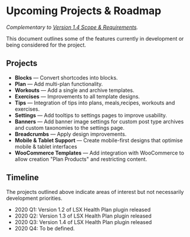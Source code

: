 # Upcoming Projects & Roadmap

_Complementary to [Version 1.4 Scope & Requirements](https://github.com/lightspeeddevelopment/lsx-health-plan/issues/123)._

This document outlines some of the features currently in development or being considered for the project. 

## Projects

- **Blocks** — Convert shortcodes into blocks.
- **Plan** — Add multi-plan functionality.
- **Workouts** — Add a single and archive templates. 
- **Exercises** — Improvements to all template designs.
- **Tips** — Integration of tips into plans, meals,recipes, workouts and exercises.
- **Settings** — Add tooltips to settings pages to improve usability.
- **Banners** — Add banner image settings for custom post type archives and custom taxonomies to the settings page.
- **Breadcrumbs** — Apply design improvements.
- **Mobile & Tablet Support** — Create mobile-first designs that optimise mobile & tablet interfaces
- **WooCommerce Templates** — Add integration with WooCommerce to allow creation "Plan Products" and restricting content.

## Timeline

The projects outlined above indicate areas of interest but not necessarily development priorities. 

- 2020 Q1: Version 1.2 of LSX Health Plan plugin released
- 2020 Q2: Version 1.3 of LSX Health Plan plugin released
- 2020 Q3: Version 1.4 of LSX Health Plan plugin released
- 2020 Q4: To be defined.

